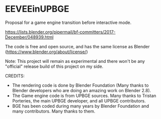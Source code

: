 # EEVEEinUPBGE

Proposal for a game engine transition before interactive mode.

https://lists.blender.org/pipermail/bf-committers/2017-December/048939.html

The code is free and open source, and has the same license as Blender (https://www.blender.org/about/license/)

Note: This project will remain as experimental and there won't be any "official" release build of this project
on my side.

CREDITS:

- The rendering code is done by Blender Foundation (Many thanks to Blender developers who
are doing an amazing work on Blender 2.8).
- The Game engine code is from UPBGE sources. Many thanks to Tristan Porteries, the main UPBGE developer,
and all UPBGE contributors.
- BGE has been coded during many years by Blender Foundation and many contributors. Many thanks to them.
